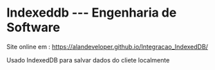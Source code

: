 # Indexeddb --- Engenharia de Software

Site online em : https://alandeveloper.github.io/Integracao_IndexedDB/

Usado IndexedDB para salvar dados do cliete localmente
